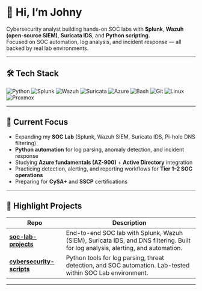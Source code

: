 # 👋 Hi, I’m Johny  

Cybersecurity analyst building hands-on SOC labs with **Splunk**, **Wazuh (open-source SIEM)**, **Suricata IDS**, and **Python scripting**.  
Focused on SOC automation, log analysis, and incident response — all backed by real lab environments.  

---

## 🛠 Tech Stack

![Python](https://img.shields.io/badge/Python-3776AB?logo=python&logoColor=white)
![Splunk](https://img.shields.io/badge/Splunk-000000?logo=splunk&logoColor=white)
![Wazuh](https://img.shields.io/badge/Wazuh-02569B?logo=wazuh&logoColor=white)
![Suricata](https://img.shields.io/badge/Suricata-FF4500?logo=suricata&logoColor=white)
![Azure](https://img.shields.io/badge/Microsoft%20Azure-0078D4?logo=microsoftazure&logoColor=white)
![Bash](https://img.shields.io/badge/Bash-4EAA25?logo=gnubash&logoColor=white)
![Git](https://img.shields.io/badge/Git-F05032?logo=git&logoColor=white)
![Linux](https://img.shields.io/badge/Linux-FCC624?logo=linux&logoColor=black)
![Proxmox](https://img.shields.io/badge/Proxmox-E57000?logo=proxmox&logoColor=white)

---

## 📌 Current Focus  
- Expanding my **SOC Lab** (Splunk, Wazuh SIEM, Suricata IDS, Pi-hole DNS filtering)  
- **Python automation** for log parsing, anomaly detection, and incident response  
- Studying **Azure fundamentals (AZ-900)** + **Active Directory** integration  
- Practicing detection, alerting, and reporting workflows for **Tier 1–2 SOC operations**  
- Preparing for **CySA+** and **SSCP** certifications  

---

## 🚀 Highlight Projects

| Repo | Description |
|------|-------------|
| [**soc-lab-projects**](https://github.com/thread-blue/soc-lab-projects) | End-to-end SOC lab with Splunk, Wazuh (SIEM), Suricata IDS, and DNS filtering. Built for log analysis, alerting, and automation. |
| [**cybersecurity-scripts**](https://github.com/thread-blue/cybersecurity-scripts) | Python tools for log parsing, threat detection, and SOC automation. Lab-tested within SOC Lab environment. |

---
